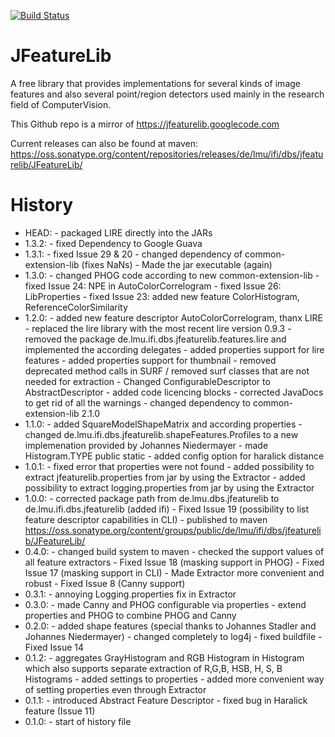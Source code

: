 [![Build Status](https://secure.travis-ci.org/locked-fg/JFeatureLib.png?branch=v1.0.0)](https://travis-ci.org/locked-fg/JFeatureLib)

JFeatureLib
===========

A free library that provides implementations for several kinds of image features 
and also several point/region detectors used mainly in the research field of 
ComputerVision.

This Github repo is a mirror of https://jfeaturelib.googlecode.com

Current releases can also be found at maven:
https://oss.sonatype.org/content/repositories/releases/de/lmu/ifi/dbs/jfeaturelib/JFeatureLib/


History
=======
* HEAD:  - packaged LIRE directly into the JARs
* 1.3.2: - fixed Dependency to Google Guava
* 1.3.1: 
       - fixed Issue 29 & 20
       - changed dependency of common-extension-lib (fixes NaNs)
       - Made the jar executable (again)
* 1.3.0: 
       - changed PHOG code according to new common-extension-lib
       - fixed Issue 24: NPE in AutoColorCorrelogram
       - fixed Issue 26: LibProperties
       - fixed Issue 23: added new feature ColorHistogram, ReferenceColorSimilarity
* 1.2.0: 
       - added new feature descriptor AutoColorCorrelogram, thanx LIRE
       - replaced the lire library with the most recent lire version 0.9.3
       - removed the package de.lmu.ifi.dbs.jfeaturelib.features.lire and implemented the according delegates
       - added properties support for lire features
       - added properties support for thumbnail
       - removed deprecated method calls in SURF / removed surf classes that are not needed for extraction
       - Changed ConfigurableDescriptor to AbstractDescriptor
       - added code licencing blocks
       - corrected JavaDocs to get rid of all the warnings
       - changed dependency to common-extension-lib 2.1.0
* 1.1.0: 
       - added SquareModelShapeMatrix and according properties
       - changed de.lmu.ifi.dbs.jfeaturelib.shapeFeatures.Profiles to a new implemenation provided by Johannes Niedermayer
       - made Histogram.TYPE public static
       - added config option for haralick distance
* 1.0.1: 
       - fixed error that properties were not found
       - added possibility to extract jfeaturelib.properties from jar by using the Extractor
       - added possibility to extract logging.properties from jar by using the Extractor
* 1.0.0: 
       - corrected package path from de.lmu.dbs.jfeaturelib to de.lmu.ifi.dbs.jfeaturelib (added ifi)
       - Fixed Issue 19 (possibility to list feature descriptor capabilities in CLI)
       - published to maven https://oss.sonatype.org/content/groups/public/de/lmu/ifi/dbs/jfeaturelib/JFeatureLib/
* 0.4.0: 
       - changed build system to maven
       - checked the support values of all feature extractors
       - Fixed Issue 18 (masking support in PHOG)
       - Fixed Issue 17 (masking support in CLI)
       - Made Extractor more convenient and robust
       - Fixed Issue 8 (Canny support)
* 0.3.1: 
       - annoying Logging.properties fix in Extractor
* 0.3.0: 
       - made Canny and PHOG configurable via properties
       - extend properties and PHOG to combine PHOG and Canny
* 0.2.0: 
       - added shape features (special thanks to Johannes Stadler and Johannes Niedermayer)
       - changed completely to log4j
       - fixed buildfile
       - Fixed Issue 14
* 0.1.2: 
       - aggregates GrayHistogram and RGB Histogram in Histogram which also supports 
         separate extraction of R,G,B, HSB, H, S, B Histograms
       - added settings to properties
       - added more convenient way of setting properties even through Extractor
* 0.1.1:
       - introduced Abstract Feature Descriptor
       - fixed bug in Haralick feature (Issue 11)
* 0.1.0:
       - start of history file
